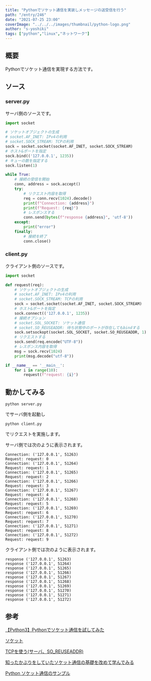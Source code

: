 ```yaml
---
title: "Pythonでソケット通信を実装しメッセージの送受信を行う"
path: "/entry/246"
date: "2021-07-25 23:00"
coverImage: "../../../images/thumbnail/python-logo.png"
author: "s-yoshiki"
tags: ["python","linux","ネットワーク"]
---
```


## 概要

Pythonでソケット通信を実現する方法です。

## ソース

### server.py

サーバ側のソースです。

```python
import socket

# ソケットオブジェクトの生成
# socket.AF_INET: IPv4の利用
# socket.SOCK_STREAM: TCPの利用
sock = socket.socket(socket.AF_INET, socket.SOCK_STREAM)
# ホスト&ポートを指定
sock.bind(('127.0.0.1', 1235))
# キューの数を指定する
sock.listen(1)

while True:
    # 接続の受信を開始
    conn, address = sock.accept()
    try:
        # リクエスト内容を取得
        req = conn.recv(1024).decode()
        print(f"Connection: {address}")
        print(f"Request: {req}")
        # レスポンスする
        conn.send(bytes(f"response {address}", 'utf-8'))
    except:
        print("error")
    finally:
        # 接続を終了
        conn.close()
```

### client.py

クライアント側のソースです。

```python
import socket

def request(req):
    # ソケットオブジェクトの生成
    # socket.AF_INET: IPv4の利用
    # socket.SOCK_STREAM: TCPの利用
    sock = socket.socket(socket.AF_INET, socket.SOCK_STREAM)
    # ホスト&ポートを指定
    sock.connect(('127.0.0.1', 1235))
    # 接続オプション
    # socket.SOL_SOCKET: ソケット通信
    # socket.SO_REUSEADDR: 待ち状態中のポートが存在してもbindする
    sock.setsockopt(socket.SOL_SOCKET, socket.SO_REUSEADDR, 1)
    # リクエストする
    sock.send(req.encode("UTF-8"))
    # レスポンス内容を取得
    msg = sock.recv(1024)
    print(msg.decode("utf-8"))

if __name__ == '__main__':
    for i in range(10):
        request(f"request: {i}")

```

## 動かしてみる

```
python server.py
```

でサーバ側を起動し

```
python client.py
```

でリクエストを実施します。

サーバ側では次のように表示されます。

```
Connection: ('127.0.0.1', 51263)
Request: request: 0
Connection: ('127.0.0.1', 51264)
Request: request: 1
Connection: ('127.0.0.1', 51265)
Request: request: 2
Connection: ('127.0.0.1', 51266)
Request: request: 3
Connection: ('127.0.0.1', 51267)
Request: request: 4
Connection: ('127.0.0.1', 51268)
Request: request: 5
Connection: ('127.0.0.1', 51269)
Request: request: 6
Connection: ('127.0.0.1', 51270)
Request: request: 7
Connection: ('127.0.0.1', 51271)
Request: request: 8
Connection: ('127.0.0.1', 51272)
Request: request: 9
```

クライアント側では次のように表示されます。

```
response ('127.0.0.1', 51263)
response ('127.0.0.1', 51264)
response ('127.0.0.1', 51265)
response ('127.0.0.1', 51266)
response ('127.0.0.1', 51267)
response ('127.0.0.1', 51268)
response ('127.0.0.1', 51269)
response ('127.0.0.1', 51270)
response ('127.0.0.1', 51271)
response ('127.0.0.1', 51272)
```


## 参考

[【Python3】Pythonでソケット通信を試してみた](https://dev.classmethod.jp/articles/python3socketserver/)

[ソケット](http://research.nii.ac.jp/~ichiro/syspro98/socket.html)

[TCPを使う(サーバ、SO_REUSEADDR)](https://www.geekpage.jp/programming/winsock/so_reuseaddr.php)

[知ったかぶりをしていたソケット通信の基礎を改めて学んでみる](https://qiita.com/megadreams14/items/32a3eed4661e55419e1c)

[Python ソケット通信のサンプル](https://itsakura.com/python-socket)